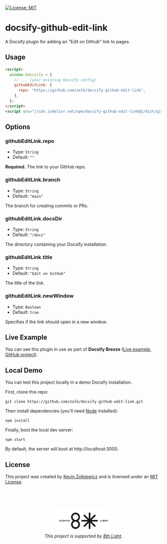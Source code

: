 [![License: MIT](https://img.shields.io/badge/License-MIT-yellow.svg)](https://opensource.org/licenses/MIT)

# docsify-github-edit-link

A Docsify plugin for adding an "Edit on Github" link to pages.

## Usage

```html
<script>
  window.$docsify = {
    // ... (your existing Docsify config)
    githubEditLink: {
      repo: "https://github.com/zolk/docsify-github-edit-link",
    },
  };
</script>
<script src="//cdn.jsdelivr.net/npm/docsify-github-edit-link@1/dist/github-edit-link.min.js"></script>
```

## Options

### githubEditLink.repo

- Type: `String`
- Default: `""`

**Required.** The link to your GitHub repo.

### githubEditLink.branch

- Type: `String`
- Default: `"main"`

The branch for creating commits or PRs.

### githubEditLink.docsDir

- Type: `String`
- Default: `"/docs"`

The directory containing your Docsify installation.

### githubEditLink.title

- Type: `String`
- Default: `"Edit on GitHub"`

The title of the link.

### githubEditLink.newWindow

- Type: `Boolean`
- Default: `true`

Specifies if the link should open in a new window.

## Live Example

You can see this plugin in use as part of **Docsify Breeze** ([Live example](https://docsify-breeze.vercel.app), [GitHub project](https://github.com/zolk/docsify-breeze)).

## Local Demo

You can test this project locally in a demo Docsify installation.

First, clone this repo:

```
git clone https://github.com/zolk/docsify-github-edit-link.git
```

Then install dependencies (you'll need [Node](https://nodejs.org/en/download/package-manager/) installed):

```
npm install
```

Finally, boot the local dev server:

```
npm start
```

By default, the server will boot at http://localhost:3000.

## License

This project was created by [Kevin Zolkiewicz](http://zolk.com) and is licensed
under an [MIT License](./LICENSE).

<br><br><br>

<p align="center"><a href="https://8thlight.com"><img src="./8l.png" height="75" alt="" /></a><br><i>This project is supported by <a href="https://8thlight.com">8th Light</a>.</i></p>
